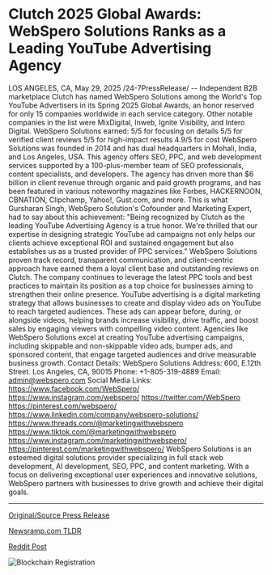 # Clutch 2025 Global Awards: WebSpero Solutions Ranks as a Leading YouTube Advertising Agency

LOS ANGELES, CA, May 29, 2025 /24-7PressRelease/ -- Independent B2B marketplace Clutch has named WebSpero Solutions among the World's Top YouTube Advertisers in its Spring 2025 Global Awards, an honor reserved for only 15 companies worldwide in each service category.  Other notable companies in the list were MixDigital, Inweb, Ignite Visibility, and Intero Digital.   WebSpero Solutions earned: 5/5 for focusing on details 5/5 for verified client reviews 5/5 for high-impact results 4.9/5 for cost  WebSpero Solutions was founded in 2014 and has dual headquarters in Mohali, India, and Los Angeles, USA. This agency offers SEO, PPC, and web development services supported by a 100-plus-member team of SEO professionals, content specialists, and developers.   The agency has driven more than $6 billion in client revenue through organic and paid growth programs, and has been featured in various noteworthy magazines like Forbes, HACKERNOON, CBNATION, Clipchamp, Yahoo!, Gust.com, and more. This is what Gursharan Singh, WebSpero Solution's Cofounder and Marketing Expert, had to say about this achievement:  "Being recognized by Clutch as the leading YouTube Advertising Agency is a true honor. We're thrilled that our expertise in designing strategic YouTube ad campaigns not only helps our clients achieve exceptional ROI and sustained engagement but also establishes us as a trusted provider of PPC services."  WebSpero Solutions proven track record, transparent communication, and client-centric approach have earned them a loyal client base and outstanding reviews on Clutch. The company continues to leverage the latest PPC tools and best practices to maintain its position as a top choice for businesses aiming to strengthen their online presence.  YouTube advertising is a digital marketing strategy that allows businesses to create and display video ads on YouTube to reach targeted audiences. These ads can appear before, during, or alongside videos, helping brands increase visibility, drive traffic, and boost sales by engaging viewers with compelling video content.  Agencies like WebSpero Solutions excel at creating YouTube advertising campaigns, including skippable and non-skippable video ads, bumper ads, and sponsored content, that engage targeted audiences and drive measurable business growth.  Contact Details: WebSpero Solutions Address: 600, E.12th Street. Los Angeles, CA, 90015 Phone: +1-805-319-4889 Email: admin@webspero.com  Social Media Links: https://www.facebook.com/WebSpero/ https://www.instagram.com/webspero/ https://twitter.com/WebSpero https://pinterest.com/webspero/ https://www.linkedin.com/company/webspero-solutions/ https://www.threads.com/@marketingwithwebspero https://www.tiktok.com/@marketingwithwebspero https://www.instagram.com/marketingwithwebspero/ https://pinterest.com/marketingwithwebspero/  WebSpero Solutions is an esteemed digital solutions provider specializing in full stack web development, AI development, SEO, PPC, and content marketing. With a focus on delivering exceptional user experiences and innovative solutions, WebSpero partners with businesses to drive growth and achieve their digital goals. 

---

[Original/Source Press Release](https://www.24-7pressrelease.com/press-release/523236/clutch-2025-global-awards-webspero-solutions-ranks-as-a-leading-youtube-advertising-agency)
                    

[Newsramp.com TLDR](https://newsramp.com/curated-news/webspero-solutions-recognized-as-top-youtube-advertiser-by-clutch-in-spring-2025-global-awards/f0498f2ff897703820747cbc84915b29) 

 



[Reddit Post](https://www.reddit.com/r/AwardsAndRecognition/comments/1ky4ip5/webspero_solutions_recognized_as_top_youtube/) 



![Blockchain Registration](https://cdn.newsramp.app/24-7PressRelease/qrcode/255/29/froghxU0.webp)